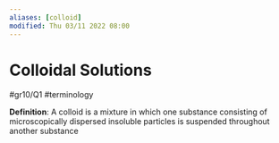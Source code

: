 ```yaml
---
aliases: [colloid]
modified: Thu 03/11 2022 08:00
---
```

# Colloidal Solutions
#gr10/Q1 #terminology 

**Definition**: A colloid is a mixture in which one substance consisting of microscopically dispersed insoluble particles is suspended throughout another substance